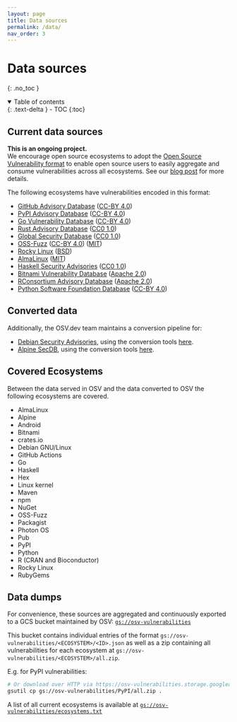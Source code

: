 ```yaml
---
layout: page
title: Data sources
permalink: /data/
nav_order: 3
---
```

# Data sources
{: .no_toc }

<details open markdown="block">
  <summary>
    Table of contents
  </summary>
  {: .text-delta }
- TOC
{:toc}
</details>

## Current data sources  
  
**This is an ongoing project.**  
We encourage open source ecosystems to adopt the
[Open Source Vulnerability format](https://ossf.github.io/osv-schema/) to enable
open source users to easily aggregate and consume vulnerabilities across all
ecosystems. See our
[blog post](https://security.googleblog.com/2021/06/announcing-unified-vulnerability-schema.html)
for more details.

The following ecosystems have vulnerabilities encoded in this format:

-   [GitHub Advisory Database](https://github.com/github/advisory-database)
    ([CC-BY 4.0](https://github.com/github/advisory-database/blob/main/LICENSE.md))
-   [PyPI Advisory Database](https://github.com/pypa/advisory-database)
    ([CC-BY 4.0](https://github.com/pypa/advisory-database/blob/main/LICENSE))
-   [Go Vulnerability Database](https://github.com/golang/vulndb)
    ([CC-BY 4.0](https://github.com/golang/vulndb#license))
-   [Rust Advisory Database](https://github.com/RustSec/advisory-db)
    ([CC0 1.0](https://github.com/rustsec/advisory-db/blob/main/LICENSE.txt))
-   [Global Security Database](https://github.com/cloudsecurityalliance/gsd-database)
    ([CC0 1.0](https://github.com/cloudsecurityalliance/gsd-database/blob/main/LICENSE))
-   [OSS-Fuzz](https://github.com/google/oss-fuzz-vulns)
    ([CC-BY 4.0](https://github.com/google/oss-fuzz-vulns/blob/main/LICENSE))
    ([MIT](https://github.com/loopbackio/security/blob/main/LICENSE))
-   [Rocky Linux](https://distro-tools.rocky.page/apollo/openapi/#osv)
    ([BSD](https://rockylinux.org/licensing))
-   [AlmaLinux](https://github.com/AlmaLinux/osv-database)
    ([MIT](https://github.com/AlmaLinux/osv-database/blob/master/LICENSE))
-   [Haskell Security Advisories](https://github.com/haskell/security-advisories)
    ([CC0 1.0](https://github.com/haskell/security-advisories/blob/main/LICENSE.txt))
-   [Bitnami Vulnerability Database](https://github.com/bitnami/vulndb)
    ([Apache 2.0](https://github.com/bitnami/vulndb/blob/main/LICENSE.md))
-   [RConsortium Advisory Database](https://github.com/RConsortium/r-advisory-database)
    ([Apache 2.0](https://github.com/RConsortium/r-advisory-database/blob/main/LICENSE))
-   [Python Software Foundation Database](https://github.com/psf/advisory-database)
    ([CC-BY 4.0](https://github.com/psf/advisory-database/blob/main/LICENSE))

## Converted data
Additionally, the OSV.dev team maintains a conversion pipeline for:

-   [Debian Security Advisories](https://storage.googleapis.com/debian-osv/index.html),
    using the conversion tools
    [here](https://github.com/ossf/osv-schema/tree/main/tools/debian).
-   [Alpine SecDB](https://storage.googleapis.com/cve-osv-conversion/index.html?prefix=osv-output/),
    using the conversion tools
    [here](https://github.com/google/osv.dev/tree/master/vulnfeeds/cmd/alpine).

## Covered Ecosystems
Between the data served in OSV and the data converted to OSV the following ecosystems are covered.

-   AlmaLinux
-   Alpine
-   Android
-   Bitnami
-   crates.io
-   Debian GNU/Linux
-   GitHub Actions
-   Go
-   Haskell
-   Hex
-   Linux kernel
-   Maven
-   npm
-   NuGet
-   OSS-Fuzz
-   Packagist
-   Photon OS
-   Pub
-   PyPI
-   Python
-   R (CRAN and Bioconductor)
-   Rocky Linux
-   RubyGems

## Data dumps

For convenience, these sources are aggregated and continuously exported to a GCS
bucket maintained by OSV:
[`gs://osv-vulnerabilities`](https://osv-vulnerabilities.storage.googleapis.com)

This bucket contains individual entries of the format
`gs://osv-vulnerabilities/<ECOSYSTEM>/<ID>.json` as well as a zip containing all
vulnerabilities for each ecosystem at
`gs://osv-vulnerabilities/<ECOSYSTEM>/all.zip`.

E.g. for PyPI vulnerabilities:

```bash
# Or download over HTTP via https://osv-vulnerabilities.storage.googleapis.com/PyPI/all.zip
gsutil cp gs://osv-vulnerabilities/PyPI/all.zip .
```

A list of all current ecosystems is available at 
[`gs://osv-vulnerabilities/ecosystems.txt`](https://osv-vulnerabilities.storage.googleapis.com/ecosystems.txt)
